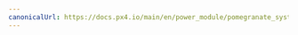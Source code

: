 ```yaml
---
canonicalUrl: https://docs.px4.io/main/en/power_module/pomegranate_systems_pm
---
```


<Redirect to="../uavcan/pomegranate_systems_pm" />
